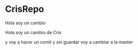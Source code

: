 CrisRepo
========
Hola soy un cambio

Hola soy un cambio de Cris

y voy a hacer un comit
y sin guardar voy a cambiar a la master
